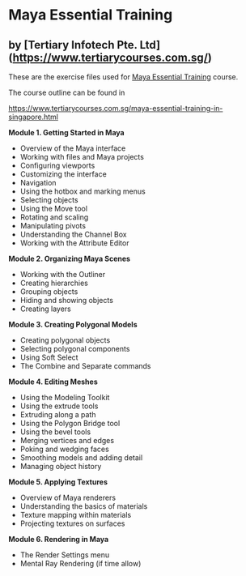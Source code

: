 # Maya Essential Training
## by [Tertiary Infotech Pte. Ltd] (https://www.tertiarycourses.com.sg/)

These are the exercise files used for [Maya Essential Training](https://www.tertiarycourses.com.sg/maya-essential-training-in-singapore.html) course. 

The course outline can be found in 

https://www.tertiarycourses.com.sg/maya-essential-training-in-singapore.html

<p><strong>Module 1. Getting Started in Maya</strong></p>
<ul>
<li>Overview of the Maya interface</li>
<li>Working with files and Maya projects</li>
<li>Configuring viewports</li>
<li>Customizing the interface</li>
<li>Navigation</li>
<li>Using the hotbox and marking menus</li>
<li>Selecting objects</li>
<li>Using the Move tool</li>
<li>Rotating and scaling</li>
<li>Manipulating pivots</li>
<li>Understanding the Channel Box</li>
<li>Working with the Attribute Editor</li>
</ul>
<p><strong>Module 2. Organizing Maya Scenes</strong></p>
<ul>
<li>Working with the Outliner</li>
<li>Creating hierarchies</li>
<li>Grouping objects</li>
<li>Hiding and showing objects</li>
<li>Creating layers</li>
</ul>
<p><strong>Module 3. Creating Polygonal Models</strong></p>
<ul>
<li>Creating polygonal objects</li>
<li>Selecting polygonal components</li>
<li>Using Soft Select</li>
<li>The Combine and Separate commands</li>
</ul>
<p><strong>Module 4. Editing Meshes</strong></p>
<ul>
<li>Using the Modeling Toolkit</li>
<li>Using the extrude tools</li>
<li>Extruding along a path</li>
<li>Using the Polygon Bridge tool</li>
<li>Using the bevel tools</li>
<li>Merging vertices and edges</li>
<li>Poking and wedging faces</li>
<li>Smoothing models and adding detail</li>
<li>Managing object history</li>
</ul>
<p><strong>Module 5. Applying Textures</strong></p>
<ul>
<li>Overview of Maya renderers</li>
<li>Understanding the basics of materials</li>
<li>Texture mapping within materials</li>
<li>Projecting textures on surfaces</li>
</ul>
<p><strong>Module 6. Rendering in Maya</strong></p>
<ul>
<li>The Render Settings menu</li>
<li>Mental Ray Rendering (if time allow)</li>
</ul>


